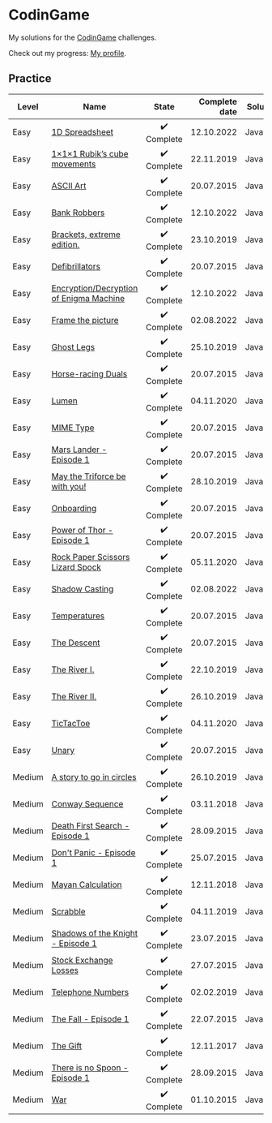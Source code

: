 # CodinGame

My solutions for the [CodinGame](https://www.codingame.com) challenges.

Check out my progress: [My profile](https://www.codingame.com/profile/eeb59ff1768099d322c4e39f18a70e4a135189).

## Practice
|Level |Name                                                                                                                       |State                      |Complete date|Solutions|
|------|---------------------------------------------------------------------------------------------------------------------------|           :---:           |         ---:|---------|
|Easy  |[1D Spreadsheet](https://www.codingame.com/training/easy/1d-spreadsheet/)                                                  |:heavy_check_mark: Complete|12.10.2022   |JavaScript|
|Easy  |[1×1×1 Rubik’s cube movements](https://www.codingame.com/training/easy/111-rubiks-cube-movements/)                         |:heavy_check_mark: Complete|22.11.2019   |JavaScript|
|Easy  |[ASCII Art](https://www.codingame.com/training/easy/ascii-art/)                                                            |:heavy_check_mark: Complete|20.07.2015   |JavaScript|
|Easy  |[Bank Robbers](https://www.codingame.com/training/easy/bank-robbers/)                                                      |:heavy_check_mark: Complete|12.10.2022   |JavaScript|
|Easy  |[Brackets, extreme edition.](https://www.codingame.com/training/easy/brackets-extreme-edition/)                            |:heavy_check_mark: Complete|23.10.2019   |JavaScript|
|Easy  |[Defibrillators](https://www.codingame.com/training/easy/defibrillators/)                                                  |:heavy_check_mark: Complete|20.07.2015   |JavaScript|
|Easy  |[Encryption/Decryption of Enigma Machine](https://www.codingame.com/training/easy/encryptiondecryption-of-enigma-machine/) |:heavy_check_mark: Complete|12.10.2022   |JavaScript|
|Easy  |[Frame the picture](https://www.codingame.com/training/easy/frame-the-picture/)                                            |:heavy_check_mark: Complete|02.08.2022   |JavaScript|
|Easy  |[Ghost Legs](https://www.codingame.com/training/easy/ghost-legs/)                                                          |:heavy_check_mark: Complete|25.10.2019   |JavaScript|
|Easy  |[Horse-racing Duals](https://www.codingame.com/training/easy/horse-racing-hyperduals/)                                     |:heavy_check_mark: Complete|20.07.2015   |JavaScript|
|Easy  |[Lumen](https://www.codingame.com/training/easy/lumen/)                                                                    |:heavy_check_mark: Complete|04.11.2020   |JavaScript|
|Easy  |[MIME Type](https://www.codingame.com/training/easy/mime-type/)                                                            |:heavy_check_mark: Complete|20.07.2015   |JavaScript|
|Easy  |[Mars Lander - Episode 1](https://www.codingame.com/training/easy/mars-lander-episode-1/)                                  |:heavy_check_mark: Complete|20.07.2015   |JavaScript|
|Easy  |[May the Triforce be with you!](https://www.codingame.com/training/easy/may-the-triforce-be-with-you/)                     |:heavy_check_mark: Complete|28.10.2019   |JavaScript|
|Easy  |[Onboarding](https://www.codingame.com/training/easy/onboarding/)                                                          |:heavy_check_mark: Complete|20.07.2015   |JavaScript|
|Easy  |[Power of Thor - Episode 1](https://www.codingame.com/training/easy/power-of-thor-episode-1/)                              |:heavy_check_mark: Complete|20.07.2015   |JavaScript|
|Easy  |[Rock Paper Scissors Lizard Spock](https://www.codingame.com/training/easy/rock-paper-scissors-lizard-spock/)              |:heavy_check_mark: Complete|05.11.2020   |JavaScript|
|Easy  |[Shadow Casting](https://www.codingame.com/training/easy/shadow-casting/)                                                  |:heavy_check_mark: Complete|02.08.2022   |JavaScript|
|Easy  |[Temperatures](https://www.codingame.com/training/easy/temperatures/)                                                      |:heavy_check_mark: Complete|20.07.2015   |JavaScript|
|Easy  |[The Descent](https://www.codingame.com/training/easy/the-descent/)                                                        |:heavy_check_mark: Complete|20.07.2015   |JavaScript|
|Easy  |[The River I.](https://www.codingame.com/training/easy/the-river-i-/)                                                      |:heavy_check_mark: Complete|22.10.2019   |JavaScript|
|Easy  |[The River II.](https://www.codingame.com/training/easy/the-river-ii-/)                                                    |:heavy_check_mark: Complete|26.10.2019   |JavaScript|
|Easy  |[TicTacToe](https://www.codingame.com/training/easy/tictactoe/)                                                            |:heavy_check_mark: Complete|04.11.2020   |JavaScript|
|Easy  |[Unary](https://www.codingame.com/training/easy/unary/)                                                                    |:heavy_check_mark: Complete|20.07.2015   |JavaScript|
|Medium|[A story to go in circles](https://www.codingame.com/training/medium/a-story-to-go-in-circles/)                            |:heavy_check_mark: Complete|26.10.2019   |JavaScript|
|Medium|[Conway Sequence](https://www.codingame.com/training/medium/conway-sequence/)                                              |:heavy_check_mark: Complete|03.11.2018   |JavaScript|
|Medium|[Death First Search - Episode 1](https://www.codingame.com/training/medium/death-first-search-episode-1/)                  |:heavy_check_mark: Complete|28.09.2015   |JavaScript|
|Medium|[Don't Panic - Episode 1](https://www.codingame.com/training/medium/don't-panic-episode-1/)                                |:heavy_check_mark: Complete|25.07.2015   |JavaScript|
|Medium|[Mayan Calculation](https://www.codingame.com/training/medium/mayan-calculation/)                                          |:heavy_check_mark: Complete|12.11.2018   |JavaScript|
|Medium|[Scrabble](https://www.codingame.com/training/medium/scrabble/)                                                            |:heavy_check_mark: Complete|04.11.2019   |JavaScript|
|Medium|[Shadows of the Knight - Episode 1](https://www.codingame.com/training/medium/shadows-of-the-knight-episode-1/)            |:heavy_check_mark: Complete|23.07.2015   |JavaScript|
|Medium|[Stock Exchange Losses](https://www.codingame.com/training/medium/stock-exchange-losses/)                                  |:heavy_check_mark: Complete|27.07.2015   |JavaScript|
|Medium|[Telephone Numbers](https://www.codingame.com/training/medium/telephone-numbers/)                                          |:heavy_check_mark: Complete|02.02.2019   |JavaScript|
|Medium|[The Fall - Episode 1](https://www.codingame.com/training/medium/the-fall-episode-1/)                                      |:heavy_check_mark: Complete|22.07.2015   |JavaScript|
|Medium|[The Gift](https://www.codingame.com/training/medium/the-gift/)                                                            |:heavy_check_mark: Complete|12.11.2017   |JavaScript|
|Medium|[There is no Spoon - Episode 1](https://www.codingame.com/training/medium/there-is-no-spoon-episode-1/)                    |:heavy_check_mark: Complete|28.09.2015   |JavaScript|
|Medium|[War](https://www.codingame.com/training/medium/winamax-battle/)                                                           |:heavy_check_mark: Complete|01.10.2015   |JavaScript|
